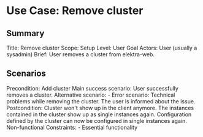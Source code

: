 # Use Case: Remove cluster

## Summary

Title: Remove cluster
Scope: Setup
Level: User Goal
Actors: User (usually a sysadmin)
Brief: User removes a cluster from elektra-web.

## Scenarios

Precondition: Add cluster
Main success scenario: User successfully removes a cluster.
Alternative scenario: -
Error scenario: Technical problems while removing the cluster. The user is informed about the issue.
Postcondition: Cluster won't show up in the client anymore. The instances contained in the cluster show up as single instances again. Configuration defined by the cluster can now be configured in single instances again.
Non-functional Constraints:
	- Essential functionality
